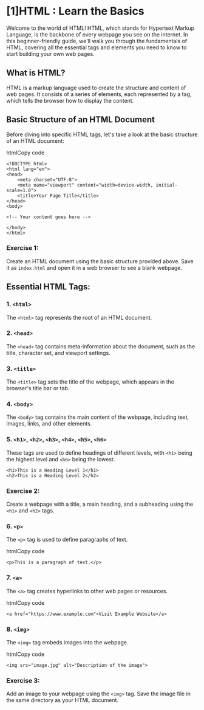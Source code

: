 # [1]HTML : Learn the Basics

Welcome to the world of HTML! HTML, which stands for Hypertext Markup Language, is the backbone of every webpage you see on the internet. In this beginner-friendly guide, we'll walk you through the fundamentals of HTML, covering all the essential tags and elements you need to know to start building your own web pages.

## What is HTML?

HTML is a markup language used to create the structure and content of web pages. It consists of a series of elements, each represented by a tag, which tells the browser how to display the content.

## Basic Structure of an HTML Document

Before diving into specific HTML tags, let's take a look at the basic structure of an HTML document:

htmlCopy code

    <!DOCTYPE html>
    <html lang="en">
    <head>
        <meta charset="UTF-8">
        <meta name="viewport" content="width=device-width, initial-scale=1.0">
        <title>Your Page Title</title>
    </head>
    <body>
    
    <!-- Your content goes here -->
    
    </body>
    </html> 

### Exercise 1:

Create an HTML document using the basic structure provided above. Save it as `index.html` and open it in a web browser to see a blank webpage.

## Essential HTML Tags:

### 1. `<html>`

The `<html>` tag represents the root of an HTML document.

### 2. `<head>`

The `<head>` tag contains meta-information about the document, such as the title, character set, and viewport settings.

### 3. `<title>`

The `<title>` tag sets the title of the webpage, which appears in the browser's title bar or tab.

### 4. `<body>`

The `<body>` tag contains the main content of the webpage, including text, images, links, and other elements.

### 5. `<h1>`, `<h2>`, `<h3>`, `<h4>`, `<h5>`, `<h6>`

These tags are used to define headings of different levels, with `<h1>` being the highest level and `<h6>` being the lowest.


    <h1>This is a Heading Level 1</h1>
    <h2>This is a Heading Level 2</h2>

### Exercise 2:

Create a webpage with a title, a main heading, and a subheading using the `<h1>` and `<h2>` tags.

### 6. `<p>`

The `<p>` tag is used to define paragraphs of text.

htmlCopy code

`<p>This is a paragraph of text.</p>` 

### 7. `<a>`

The `<a>` tag creates hyperlinks to other web pages or resources.

htmlCopy code

`<a href="https://www.example.com">Visit Example Website</a>` 

### 8. `<img>`

The `<img>` tag embeds images into the webpage.

htmlCopy code

`<img src="image.jpg" alt="Description of the image">` 

### Exercise 3:

Add an image to your webpage using the `<img>` tag. Save the image file in the same directory as your HTML document.
